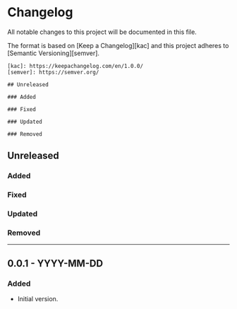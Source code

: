 # Changelog

All notable changes to this project will be documented in this file.

The format is based on [Keep a Changelog][kac] and this project adheres to [Semantic Versioning][semver].

    [kac]: https://keepachangelog.com/en/1.0.0/
    [semver]: https://semver.org/

    ## Unreleased

    ### Added

    ### Fixed

    ### Updated

    ### Removed

## Unreleased

### Added

### Fixed

### Updated

### Removed

---

## 0.0.1 - YYYY-MM-DD

### Added

* Initial version.
